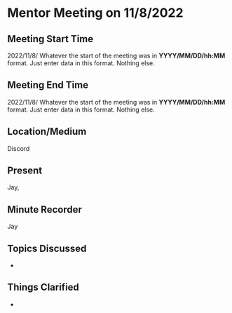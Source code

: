 # Mentor Meeting on 11/8/2022

## Meeting Start Time

2022/11/8/
Whatever the start of the meeting was in **YYYY/MM/DD/hh:MM** format. Just enter data in this format. Nothing else.

## Meeting End Time

2022/11/8/
Whatever the start of the meeting was in **YYYY/MM/DD/hh:MM** format. Just enter data in this format. Nothing else.

## Location/Medium

Discord

## Present

Jay, 

## Minute Recorder

Jay

## Topics Discussed

* 

## Things Clarified

*

